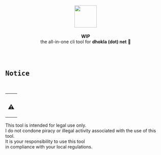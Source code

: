 <h1 align="center">
    <div align="center">
        <img src="https://cdn.discordapp.com/icons/833998685578854461/12dbdac7b1a4d9e3a28aef464d2d69d9.webp?size=64" width=70>
    </div>
</h1>

<div align="center">
                    <b>WIP</b><br>
    the all-in-one cli tool for <b>dhokla (dot) net</b> 🎉<br>
</div>

<br>

<div align="center">
</div>

<br>

<br>

## <samp><b>Notice</b></samp>

<br>

<table align="right">
  <tr>
    <td align="center">
      <sup>
      <h2>⚠️</h2> 
      </sup>
    </td>
  </tr>

<table>

This tool is intended for legal use only. <br>
I do not condone piracy or illegal activity associated with the use of this tool. <br>
It is your responsibility to use this tool <br>
in compliance with your local regulations. <br>

</table>
